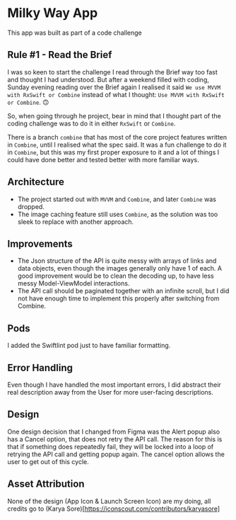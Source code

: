 # Milky Way App

This app was built as part of a code challenge

## Rule #1 - Read the Brief

I was so keen to start the challenge I read through the Brief way too fast and thought I had understood. But after a weekend filled with coding, Sunday evening reading over the Brief again I realised it said `We use MVVM with RxSwift or Combine` instead of what I thought: `Use MVVM with RxSwift or Combine`. 🙃

So, when going through he project, bear in mind that I thought part of the coding challenge was to do it in either `RxSwift` or `Combine`. 

There is a branch `combine` that has most of the core project features written in `Combine`, until I realised what the spec said. It was a fun challenge to do it in `Combine`, but this was my first proper exposure to it and a lot of things I could have done better and tested better with more familiar ways.

## Architecture

- The project started out with `MVVM` and `Combine`, and later `Combine` was dropped. 
- The image caching feature still uses `Combine`, as the solution was too sleek to replace with another approach.

## Improvements
- The Json structure of the API is quite messy with arrays of links and data objects, even though the images generally only have 1 of each. A good improvement would be to clean the decoding up, to have less messy Model-ViewModel interactions.
- The API call should be paginated together with an infinite scroll, but I did not have enough time to implement this properly after switching from Combine. 


## Pods

I added the Swiftlint pod just to have familiar formatting.

## Error Handling

Even though I have handled the most important errors, I did abstract their real description away from the User for more user-facing descriptions.

## Design

One design decision that I changed from Figma was the Alert popup also has a Cancel option, that does not retry the API call. The reason for this is that if something does repeatedly fail, they will be locked into a loop of retrying the API call and getting popup again. The cancel option allows the user to get out of this cycle.

## Asset Attribution

None of the design (App Icon & Launch Screen Icon) are my doing, all credits go to (Karya Sore)[https://iconscout.com/contributors/karyasore]
